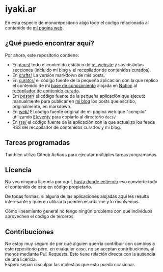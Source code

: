 # iyaki.ar

En esta especie de monorepositorio alojo todo el código relacionado al contenido
de [mí página web](https://iyaki.ar).

## ¿Qué puedo encontrar aquí?

Por ahora, este repositorio contiene:

- En [docs/](docs) todo el contenido estático de [mi website](https://iyaki.ar)
  y sus distintas secciones (incluido mi blog y el recopilador de contenidos
  curados).
- En [drafts/](drafts) La versión markdown de mis posts.
- En [curator/](curator) el código fuente de la pequeña aplicación con la que
  replico el contenido de mi [base de conocimiento](https://iyaki.notion.site/066daa9a7abb4c029724323209c85ca6?v=0a0294da7e734adcb9e4e5413c1db1da&pvs=4)
  alojada en [Notion](https://www.notion.so/) al
  [recopilador de contenido curado](https://iyaki.ar/curated.html).
- Em [poster/](poster) el código fuente de la pequeña aplicación que ejecuto
  manualmente para publicar en [mi blog](https://iyaki.ar/blog.html) los posts
  que escribo, originalmente, en markdown.
- En [web/](web) El código fuente original de mi página web que "compilo"
  utilizando [Eleventy](https://www.11ty.dev/) para copiarlo al directorio `docs/`
- En [rss/](rss) el código fuente de la aplicación con la que actualizo los
  feeds RSS del recopilador de contenidos curados y mi blog.

## Tareas programadas

También utilizo Github Actions para ejecutar múltiples tareas programadas.

## Licencia

No veo ninguna licencia por aquí,
[hasta donde entiendo](https://choosealicense.com/no-permission/) eso convierte
todo el contenido de este en código propietario.

De todas formas, si alguna de las aplicaciones alojadas aquí les resulta
interesante y quieren utilizarla pueden escribirme y lo resolvemos.

Cómo lineamiento general no tengo ningún problema con que individuos aprovechen
el código de terceros.

## Contribuciones

No estoy muy seguro de por qué alguien querría contribuir con cambios a este
repositorio pero, en cualquier caso, no se aceptan contribuciones, al menos
mediante Pull Requests. Esto tiene relación directa con la ausencia de una
licencia.  
Espero sepan disculpar las molestias que esto pueda ocasionar.
